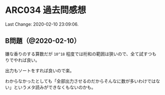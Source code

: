 # ARC034 過去問感想

Last Change: 2020-02-10 23:09:06.

## B問題（@2020-02-10）

嫌な香りのする算数だが `10^18` 程度では桁和の範囲は狭いので、全て試すつもりでやれば良い。

出力もソートをすれば良いので楽。

わからなかったとしても「全部出力させるのだからそんなに数が多いわけではない」というメタ読みができなくもないのかも。
